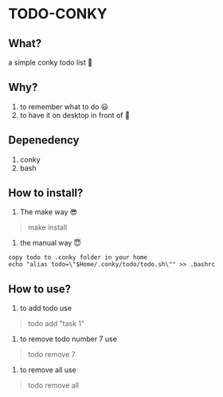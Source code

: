 # TODO-CONKY

## What?
a simple conky todo list :scroll:

## Why?
1. to remember what to do :smiley:
1. to have it on desktop in front of :eyes: 

## Depenedency
1. conky
1. bash

## How to install?
1. The make way :sunglasses:
> make install
1. the manual way :innocent:
```
copy todo to .conky folder in your home
echo "alias todo=\"$Home/.conky/todo/todo.sh\"" >> .bashrc
```

## How to use?
1. to add todo use
> todo add "task 1"
1. to remove todo number 7 use
> todo remove 7 
1. to remove all use
> todo remove all
